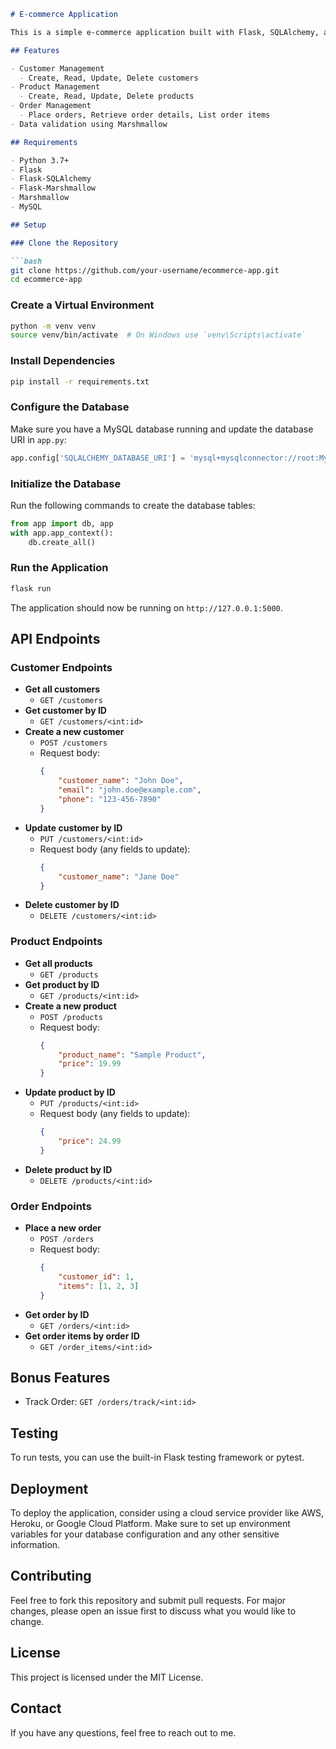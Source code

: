 

```markdown
# E-commerce Application

This is a simple e-commerce application built with Flask, SQLAlchemy, and Marshmallow. The application supports CRUD operations for customers, products, and orders.

## Features

- Customer Management
  - Create, Read, Update, Delete customers
- Product Management
  - Create, Read, Update, Delete products
- Order Management
  - Place orders, Retrieve order details, List order items
- Data validation using Marshmallow

## Requirements

- Python 3.7+
- Flask
- Flask-SQLAlchemy
- Flask-Marshmallow
- Marshmallow
- MySQL

## Setup

### Clone the Repository

```bash
git clone https://github.com/your-username/ecommerce-app.git
cd ecommerce-app
```

### Create a Virtual Environment

```bash
python -m venv venv
source venv/bin/activate  # On Windows use `venv\Scripts\activate`
```

### Install Dependencies

```bash
pip install -r requirements.txt
```

### Configure the Database

Make sure you have a MySQL database running and update the database URI in `app.py`:

```python
app.config['SQLALCHEMY_DATABASE_URI'] = 'mysql+mysqlconnector://root:Mysql123!@127.0.0.1:3306/ecom_db'
```

### Initialize the Database

Run the following commands to create the database tables:

```python
from app import db, app
with app.app_context():
    db.create_all()
```

### Run the Application

```bash
flask run
```

The application should now be running on `http://127.0.0.1:5000`.

## API Endpoints

### Customer Endpoints

- **Get all customers**
  - `GET /customers`
- **Get customer by ID**
  - `GET /customers/<int:id>`
- **Create a new customer**
  - `POST /customers`
  - Request body:
    ```json
    {
        "customer_name": "John Doe",
        "email": "john.doe@example.com",
        "phone": "123-456-7890"
    }
    ```
- **Update customer by ID**
  - `PUT /customers/<int:id>`
  - Request body (any fields to update):
    ```json
    {
        "customer_name": "Jane Doe"
    }
    ```
- **Delete customer by ID**
  - `DELETE /customers/<int:id>`

### Product Endpoints

- **Get all products**
  - `GET /products`
- **Get product by ID**
  - `GET /products/<int:id>`
- **Create a new product**
  - `POST /products`
  - Request body:
    ```json
    {
        "product_name": "Sample Product",
        "price": 19.99
    }
    ```
- **Update product by ID**
  - `PUT /products/<int:id>`
  - Request body (any fields to update):
    ```json
    {
        "price": 24.99
    }
    ```
- **Delete product by ID**
  - `DELETE /products/<int:id>`

### Order Endpoints

- **Place a new order**
  - `POST /orders`
  - Request body:
    ```json
    {
        "customer_id": 1,
        "items": [1, 2, 3]
    }
    ```
- **Get order by ID**
  - `GET /orders/<int:id>`
- **Get order items by order ID**
  - `GET /order_items/<int:id>`

## Bonus Features

- Track Order: `GET /orders/track/<int:id>`


## Testing

To run tests, you can use the built-in Flask testing framework or pytest.

## Deployment

To deploy the application, consider using a cloud service provider like AWS, Heroku, or Google Cloud Platform. Make sure to set up environment variables for your database configuration and any other sensitive information.

## Contributing

Feel free to fork this repository and submit pull requests. For major changes, please open an issue first to discuss what you would like to change.

## License

This project is licensed under the MIT License.

## Contact

If you have any questions, feel free to reach out to me.

